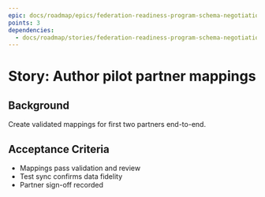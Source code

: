 ```yaml
---
epic: docs/roadmap/epics/federation-readiness-program-schema-negotiation.md
points: 3
dependencies:
  - docs/roadmap/stories/federation-readiness-program-schema-negotiation-06-review-process.md
---
```

# Story: Author pilot partner mappings

## Background
Create validated mappings for first two partners end-to-end.

## Acceptance Criteria
- Mappings pass validation and review
- Test sync confirms data fidelity
- Partner sign-off recorded
